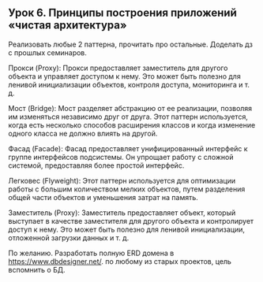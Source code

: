 ## Урок 6. Принципы построения приложений «чистая архитектура»
Реализовать любые 2 паттерна, прочитать про остальные.
Доделать дз с прошлых семинаров.

Прокси (Proxy): Прокси предоставляет заместитель для другого объекта и управляет доступом к нему. Это может быть полезно для ленивой инициализации объектов, контроля доступа, мониторинга и т. д.

Мост (Bridge): Мост разделяет абстракцию от ее реализации, позволяя им изменяться независимо друг от друга. Этот паттерн используется, когда есть несколько способов расширения классов и когда изменение одного класса не должно влиять на другой.

Фасад (Facade): Фасад предоставляет унифицированный интерфейс к группе интерфейсов подсистемы. Он упрощает работу с сложной системой, предоставляя более простой интерфейс.


Легковес (Flyweight): Этот паттерн используется для оптимизации работы с большим количеством мелких объектов, путем разделения общей части объектов и уменьшения затрат на память.

Заместитель (Proxy): Заместитель предоставляет объект, который выступает в качестве заместителя для другого объекта и контролирует доступ к нему. Это может быть полезно для ленивой инициализации, отложенной загрузки данных и т. д.

По желанию. Разработать полную ERD домена в https://www.dbdesigner.net/. по любому из старых проектов, цель вспомнить о БД.
